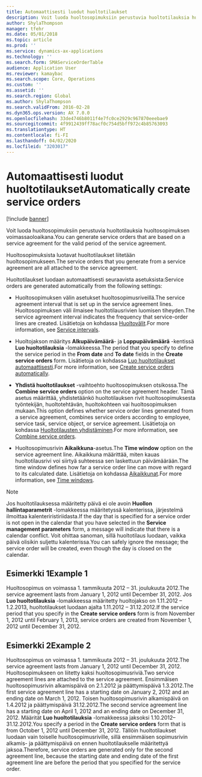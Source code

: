 ```yaml
---
title: Automaattisesti luodut huoltotilaukset
description: Voit luoda huoltosopimuksiin perustuvia huoltotilauksia huoltosopimuksen voimassaoloaikana.
author: ShylaThompson
manager: tfehr
ms.date: 05/01/2018
ms.topic: article
ms.prod: ''
ms.service: dynamics-ax-applications
ms.technology: ''
ms.search.form: SMAServiceOrderTable
audience: Application User
ms.reviewer: kamaybac
ms.search.scope: Core, Operations
ms.custom: ''
ms.assetid: ''
ms.search.region: Global
ms.author: ShylaThompson
ms.search.validFrom: 2016-02-28
ms.dyn365.ops.version: AX 7.0.0
ms.openlocfilehash: 33de4746b8011f4e7fc0ce2929c967870eeebae9
ms.sourcegitcommit: 4f9912439ff78acf0c754d5bff972c4b85763093
ms.translationtype: HT
ms.contentlocale: fi-FI
ms.lasthandoff: 04/02/2020
ms.locfileid: "3203017"
---
```

# <a name="automatically-create-service-orders"></a><span data-ttu-id="6d444-103">Automaattisesti luodut huoltotilaukset</span><span class="sxs-lookup"><span data-stu-id="6d444-103">Automatically create service orders</span></span> 

[!include [banner](../includes/banner.md)]


<span data-ttu-id="6d444-104">Voit luoda huoltosopimuksiin perustuvia huoltotilauksia huoltosopimuksen voimassaoloaikana.</span><span class="sxs-lookup"><span data-stu-id="6d444-104">You can generate service orders that are based on a service agreement for the valid period of the service agreement.</span></span>

<span data-ttu-id="6d444-105">Huoltosopimuksista luotavat huoltotilaukset liitetään huoltosopimukseen.</span><span class="sxs-lookup"><span data-stu-id="6d444-105">The service orders that you generate from a service agreement are all attached to the service agreement.</span></span>

<span data-ttu-id="6d444-106">Huoltotilaukset luodaan automaattisesti seuraavista asetuksista:</span><span class="sxs-lookup"><span data-stu-id="6d444-106">Service orders are generated automatically from the following settings:</span></span>

  - <span data-ttu-id="6d444-107">Huoltosopimuksen välin asetukset huoltosopimusriveillä.</span><span class="sxs-lookup"><span data-stu-id="6d444-107">The service agreement interval that is set up in the service agreement lines.</span></span> <span data-ttu-id="6d444-108">Huoltosopimuksen väli ilmaisee huoltotilausrivien luomisen tiheyden.</span><span class="sxs-lookup"><span data-stu-id="6d444-108">The service agreement interval indicates the frequency that service-order lines are created.</span></span> <span data-ttu-id="6d444-109">Lisätietoja on kohdassa [Huoltovälit](service-intervals.md).</span><span class="sxs-lookup"><span data-stu-id="6d444-109">For more information, see [Service intervals](service-intervals.md).</span></span>

  - <span data-ttu-id="6d444-110">Huoltojakson määritys **Alkupäivämäärä**- ja **Loppupäivämäärä** -kentissä **Luo huoltotilauksia** -lomakkeessa.</span><span class="sxs-lookup"><span data-stu-id="6d444-110">The period that you specify to define the service period in the **From date** and **To date** fields in the **Create service orders** form.</span></span> <span data-ttu-id="6d444-111">Lisätietoja on kohdassa [Luo huoltotilaukset automaattisesti](create-service-orders-automatically.md).</span><span class="sxs-lookup"><span data-stu-id="6d444-111">For more information, see [Create service orders automatically](create-service-orders-automatically.md).</span></span>

  - <span data-ttu-id="6d444-112">**Yhdistä huoltotilaukset** -vaihtoehto huoltosopimuksen otsikossa.</span><span class="sxs-lookup"><span data-stu-id="6d444-112">The **Combine service orders** option on the service agreement header.</span></span> <span data-ttu-id="6d444-113">Tämä asetus määrittää, yhdistetäänkö huoltotilauksen rivit huoltosopimuksesta työntekijän, huoltotehtävän, huoltokohteen vai huoltosopimuksen mukaan.</span><span class="sxs-lookup"><span data-stu-id="6d444-113">This option defines whether service order lines generated from a service agreement, combines service orders according to employee, service task, service object, or service agreement.</span></span> <span data-ttu-id="6d444-114">Lisätietoja on kohdassa [Huoltotilausten yhdistäminen](combine-service-orders.md).</span><span class="sxs-lookup"><span data-stu-id="6d444-114">For more information, see [Combine service orders](combine-service-orders.md).</span></span>

  - <span data-ttu-id="6d444-115">Huoltosopimusrivin **Aikaikkuna**-asetus.</span><span class="sxs-lookup"><span data-stu-id="6d444-115">The **Time window** option on the service agreement line.</span></span> <span data-ttu-id="6d444-116">Aikaikkuna määrittää, miten kauas huoltotilausrivi voi siirtyä suhteessa sen laskettuun päivämäärään.</span><span class="sxs-lookup"><span data-stu-id="6d444-116">The time window defines how far a service order line can move with regard to its calculated date.</span></span> <span data-ttu-id="6d444-117">Lisätietoja on kohdassa [Aikaikkunat](time-windows.md).</span><span class="sxs-lookup"><span data-stu-id="6d444-117">For more information, see [Time windows](time-windows.md).</span></span>


> [!NOTE]
> <P><span data-ttu-id="6d444-118">Jos huoltotilauksessa määritetty päivä ei ole avoin <STRONG>Huollon hallintaparametrit</STRONG> -lomakkeessa määritetyssä kalenterissa, järjestelmä ilmoittaa kalenteriristiriidasta.</span><span class="sxs-lookup"><span data-stu-id="6d444-118">If the day that is specified for a service order is not open in the calendar that you have selected in the <STRONG>Service management parameters</STRONG> form, a message will indicate that there is a calendar conflict.</span></span> <span data-ttu-id="6d444-119">Voit ohittaa sanoman, sillä huoltotilaus luodaan, vaikka päivä olisikin suljettu kalenterissa.</span><span class="sxs-lookup"><span data-stu-id="6d444-119">You can safely ignore the message; the service order will be created, even though the day is closed on the calendar.</span></span></P>

## <a name="example-1"></a><span data-ttu-id="6d444-120">Esimerkki 1</span><span class="sxs-lookup"><span data-stu-id="6d444-120">Example 1</span></span>

<span data-ttu-id="6d444-121">Huoltosopimus on voimassa 1. tammikuuta 2012 – 31. joulukuuta 2012.</span><span class="sxs-lookup"><span data-stu-id="6d444-121">The service agreement lasts from January 1, 2012 until December 31, 2012.</span></span> <span data-ttu-id="6d444-122">Jos **Luo huoltotilauksia** -lomakkeessa määritetty huoltojakso on 1.11.2012 – 1.2.2013, huoltotilaukset luodaan ajalta 1.11.2012 – 31.12.2012.</span><span class="sxs-lookup"><span data-stu-id="6d444-122">If the service period that you specify in the **Create service orders** form is from November 1, 2012 until February 1, 2013, service orders are created from November 1, 2012 until December 31, 2012.</span></span>

## <a name="example-2"></a><span data-ttu-id="6d444-123">Esimerkki 2</span><span class="sxs-lookup"><span data-stu-id="6d444-123">Example 2</span></span>

<span data-ttu-id="6d444-124">Huoltosopimus on voimassa 1. tammikuuta 2012 – 31. joulukuuta 2012.</span><span class="sxs-lookup"><span data-stu-id="6d444-124">The service agreement lasts from January 1, 2012 until December 31, 2012.</span></span> <span data-ttu-id="6d444-125">Huoltosopimukseen on liitetty kaksi huoltosopimusriviä.</span><span class="sxs-lookup"><span data-stu-id="6d444-125">Two service agreement lines are attached to the service agreement.</span></span> <span data-ttu-id="6d444-126">Ensimmäisen huoltosopimusrivin alkamispäivä on 2.1.2012 ja päättymispäivä 1.3.2012.</span><span class="sxs-lookup"><span data-stu-id="6d444-126">The first service agreement line has a starting date on January 2, 2012 and an ending date on March 1, 2012.</span></span> <span data-ttu-id="6d444-127">Toisen huoltosopimusrivin alkamispäivä on 1.4.2012 ja päättymispäivä 31.12.2012.</span><span class="sxs-lookup"><span data-stu-id="6d444-127">The second service agreement line has a starting date on April 1, 2012 and an ending date on December 31, 2012.</span></span> <span data-ttu-id="6d444-128">Määrität **Luo huoltotilauksia** -lomakkeessa jaksoksi 1.10.2012–31.12.2012.</span><span class="sxs-lookup"><span data-stu-id="6d444-128">You specify a period in the **Create service orders** form that is from October 1, 2012 until December 31, 2012.</span></span> <span data-ttu-id="6d444-129">Tällöin huoltotilaukset luodaan vain toiselle huoltosopimusriville, sillä ensimmäisen sopimusrivin alkamis- ja päättymispäivä on ennen huoltotilaukselle määritettyä jaksoa.</span><span class="sxs-lookup"><span data-stu-id="6d444-129">Therefore, service orders are generated only for the second agreement line, because the starting date and ending date of the first agreement line are before the period that you specified for the service order.</span></span>

  



